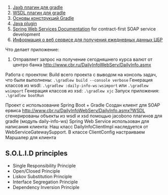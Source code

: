 1. [Jaxb плагин для gradle](https://github.com/jacobono/gradle-jaxb-plugin)
1. [WSDL плагин для gradle](https://github.com/jacobono/gradle-wsdl-plugin)
1. [Основы конструкций Gradle](https://docs.gradle.org/4.6/dsl/)
1. [Java plugin](https://docs.gradle.org/4.6/userguide/java_plugin.html)
1. [Spring Web Services Documentation](https://docs.spring.io/spring-ws/docs/2.2.0.RELEASE/reference/htmlsingle/#tutorial) for contract-first SOAP service development
1. [Информация о веб сервисе для получения ежедневных данных ЦБР](http://www.cbr.ru/development/DWS/)


Что делает приложение:
1. Отправляет запрос на получение сегодняшнего курса валют от центро банка http://www.cbr.ru/DailyInfoWebServ/DailyInfo.asmx

Работа с проектом:
Build всего проекта с выводом на консоль задач, что были выполнены:
``.\gradlew build --console verbose``
Генерация классов из wsdl:
``.\gradlew :daily-info-ws:wsimport``  или ``.\gradlew wsimport``
Генерация классов из xsd:
``.\gradlew xjc``
Запуск приложения:
``.\gradlew bootRun``


Проект с использование Spring Boot + Gradle
Создан клиент для SOAP ервиса http://www.cbr.ru/DailyInfoWebServ/DailyInfo.asmx?WSDL 
сгенерированы объекты из wsdl и xsd  помощью jacobono плагинов для gradle (модуль daily-info-ws)
Spring Web Service использован для написания клиента:
Наш класс DailyInfoClientImpl наследуется от WebServiceGatewaySupport. В классе ClientConfig настраиваем Маршалер для клиента



## S.O.L.I.D principles
 + Single Responsibility Principle
 + Open/Closed Principle
 + Liskov Substitution Principle
 + Interface Segregation Principle
 + Dependency Inversion Principle